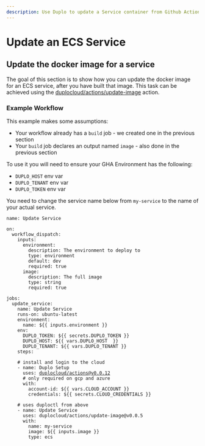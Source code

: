 ```yaml
---
description: Use Duplo to update a Service container from Github Actions
---
```


# Update an ECS Service

## Update the docker image for a service

The goal of this section is to show how you can update the docker image for an ECS service, after you have built that image. This task can be achieved using the [duplocloud/actions/update-image](https://github.com/duplocloud/actions/tree/main/update-image) action.&#x20;

### Example Workflow

This example makes some assumptions:

* Your workflow already has a `build` job - we created one in the previous section
* Your `build` job declares an output named `image` - also done in the previous section

To use it you will need to ensure your GHA Environment has the following:

* `DUPLO_HOST` env var
* `DUPLO_TENANT` env var
* `DUPLO_TOKEN` env var

You need to change the service name below from `my-service` to the name of your actual service.&#x20;

<pre class="language-yaml"><code class="lang-yaml">name: Update Service

on: 
  workflow_dispatch:
    inputs:
      environment:
        description: The environment to deploy to
        type: environment
        default: dev
        required: true
      image:
        description: The full image
        type: string
        required: true

jobs:
  update_service:
    name: Update Service
    runs-on: ubuntu-latest
    environment: 
      name: ${{ inputs.environment }}
    env:
      DUPLO_TOKEN: ${{ secrets.DUPLO_TOKEN }}
      DUPLO_HOST: ${{ vars.DUPLO_HOST  }}
      DUPLO_TENANT: ${{ vars.DUPLO_TENANT }}
    steps: 
    
    # install and login to the cloud
    - name: Duplo Setup
      uses: <a data-footnote-ref href="#user-content-fn-1">duplocloud/actions@v0.0.12</a>
      # only required on gcp and azure
      with:
        account-id: ${{ vars.CLOUD_ACCOUNT }}
        credentials: ${{ secrets.CLOUD_CREDENTIALS }}

    # uses duploctl from above
    - name: Update Service
      uses: duplocloud/actions/update-image@v0.0.5
      with:
        name: my-service
        image: ${{ inputs.image }}
        type: ecs
</code></pre>

[^1]: [https://github.com/duplocloud/actions](https://github.com/duplocloud/actions)
